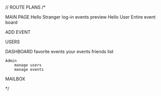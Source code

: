 // ROUTE PLANS
/*

MAIN PAGE
    Hello Stranger
        log-in
        events preview
    Hello User
        Entire event board

ADD EVENT

USERS

DASHBOARD
    favorite events
    your events
    friends list

    Admin
        manage users
        manage events

MAILBOX


*/